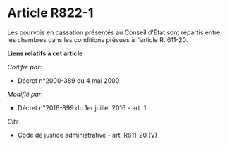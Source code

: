 # Article R822-1

Les pourvois en cassation présentés au Conseil d'Etat sont répartis entre les chambres dans les conditions prévues à
l'article R. 611-20.

**Liens relatifs à cet article**

_Codifié par_:

  - Décret n°2000-389 du 4 mai 2000

_Modifié par_:

  - Décret n°2016-899 du 1er juillet 2016 - art. 1

_Cite_:

  - Code de justice administrative - art. R611-20 (V)
